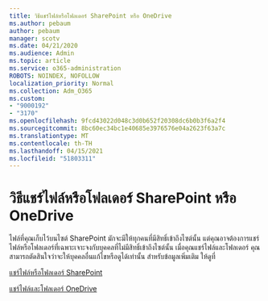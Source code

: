 ```yaml
---
title: วิธีแชร์ไฟล์หรือโฟลเดอร์ SharePoint หรือ OneDrive
ms.author: pebaum
author: pebaum
manager: scotv
ms.date: 04/21/2020
ms.audience: Admin
ms.topic: article
ms.service: o365-administration
ROBOTS: NOINDEX, NOFOLLOW
localization_priority: Normal
ms.collection: Adm_O365
ms.custom:
- "9000192"
- "3170"
ms.openlocfilehash: 9fcd43022d048c3d0b652f20308dc6b0b3f6a2f4
ms.sourcegitcommit: 8bc60ec34bc1e40685e3976576e04a2623f63a7c
ms.translationtype: MT
ms.contentlocale: th-TH
ms.lasthandoff: 04/15/2021
ms.locfileid: "51803311"
---
```

# <a name="how-to-share-sharepoint-or-onedrive-files-or-folders"></a>วิธีแชร์ไฟล์หรือโฟลเดอร์ SharePoint หรือ OneDrive

ไฟล์ที่คุณเก็บไว้บนไซต์ SharePoint มักจะมีให้ทุกคนที่มีสิทธิ์เข้าถึงไซต์นั้น แต่คุณอาจต้องการแชร์ไฟล์หรือโฟลเดอร์ที่เฉพาะเจาะจงกับบุคคลที่ไม่มีสิทธิ์เข้าถึงไซต์นั้น เมื่อคุณแชร์ไฟล์และโฟลเดอร์ คุณสามารถตัดสินใจว่าจะให้บุคคลอื่นแก้ไขหรือดูได้เท่านั้น สำหรับข้อมูลเพิ่มเติม ให้ดูที่

[แชร์ไฟล์หรือโฟลเดอร์ SharePoint](https://support.office.com/article/1fe37332-0f9a-4719-970e-d2578da4941c)

[แชร์ไฟล์และโฟลเดอร์ OneDrive](https://support.microsoft.com/office/share-onedrive-files-and-folders-9fcc2f7d-de0c-4cec-93b0-a82024800c07?ui=en-US&rs=en-US&ad=US&storagetype=stage)